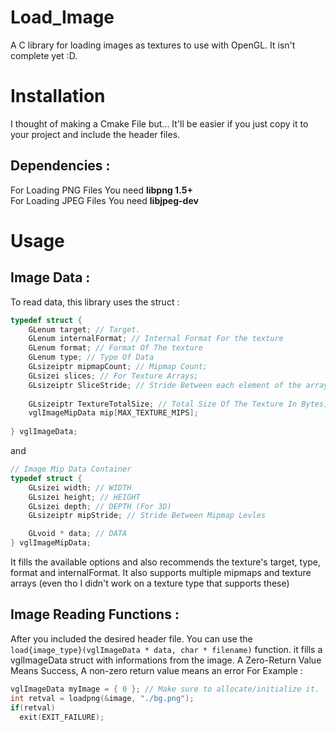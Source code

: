# Load_Image
A C library for loading images as textures to use with OpenGL. It isn't complete yet :D.

# Installation 
I thought of making a Cmake File but... It'll be easier if you just copy it to your project and include the header files.
## Dependencies :
  For Loading PNG Files You need **libpng 1.5+** <br />
  For Loading JPEG Files You need **libjpeg-dev**
 
# Usage 
## Image Data :
To read data, this library uses the struct : 
```c
typedef struct {
    GLenum target; // Target.
    GLenum internalFormat; // Internal Format For the texture
    GLenum format; // Format Of The texture
    GLenum type; // Type Of Data
    GLsizeiptr mipmapCount; // Mipmap Count;
    GLsizei slices; // For Texture Arrays;
    GLsizeiptr SliceStride; // Stride Between each element of the array. (Might be imporatant for multisample/mipmaped textures);
    
    GLsizeiptr TextureTotalSize; // Total Size Of The Texture In Bytes;
    vglImageMipData mip[MAX_TEXTURE_MIPS];
    
} vglImageData;
```
and 
```c
// Image Mip Data Container
typedef struct {
    GLsizei width; // WIDTH 
    GLsizei height; // HEIGHT 
    GLsizei depth; // DEPTH (For 3D) 
    GLsizeiptr mipStride; // Stride Between Mipmap Levles

    GLvoid * data; // DATA 
} vglImageMipData; 

```
It fills the available options and also recommends the texture's target, type, format and internalFormat.
It also supports multiple mipmaps and texture arrays (even tho I didn't work on a texture type that supports these)

## Image Reading Functions :
After you included the desired header file. You can use the `load{image_type}(vglImageData * data, char * filename)` function. it fills a vglImageData struct with informations from the image.
A Zero-Return Value Means Success, A non-zero return value means an error
For Example :
```c
vglImageData myImage = { 0 }; // Make sure to allocate/initialize it.
int retval = loadpng(&image, "./bg.png");
if(retval)
  exit(EXIT_FAILURE);
```

